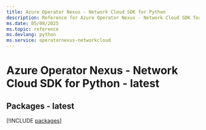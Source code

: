 ```yaml
---
title: Azure Operator Nexus - Network Cloud SDK for Python
description: Reference for Azure Operator Nexus - Network Cloud SDK for Python
ms.date: 05/08/2025
ms.topic: reference
ms.devlang: python
ms.service: operatornexus-networkcloud
---
```

# Azure Operator Nexus - Network Cloud SDK for Python - latest
## Packages - latest
[!INCLUDE [packages](operator-nexus---network-cloud-index.md)]